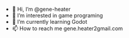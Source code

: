 - 👋 Hi, I’m @gene-heater
- 👀 I’m interested in game programing 
- 🌱 I’m currently learning Godot
- 📫 How to reach me gene.heater2gmail.com

<!---
gene-heater/gene-heater is a ✨ special ✨ repository because its `README.md` (this file) appears on your GitHub profile.
You can click the Preview link to take a look at your changes.
--->
